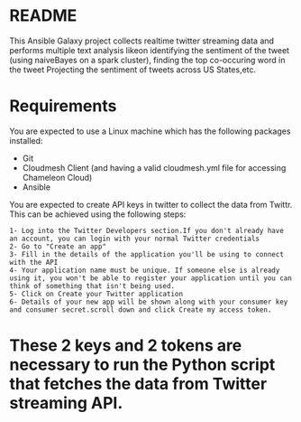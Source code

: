 README
========
 
This Ansible Galaxy project collects realtime twitter streaming data and performs multiple text analysis likeon
identifying the sentiment of the tweet (using naiveBayes on a spark cluster), finding the top co-occuring word in the tweet
Projecting the sentiment of tweets across US States,etc.

Requirements
================

You are expected to use a Linux machine which has the following packages installed:
- Git
- Cloudmesh Client (and having a valid cloudmesh.yml file for accessing Chameleon Cloud)
- Ansible

You are expected to create API keys in twitter to collect the data from Twittr. This can be achieved using the following steps:
```
1- Log into the Twitter Developers section.If you don't already have an account, you can login with your normal Twitter credentials
2- Go to "Create an app"
3- Fill in the details of the application you'll be using to connect with the API
4- Your application name must be unique. If someone else is already using it, you won't be able to register your application until you can think of something that isn't being used.
5- Click on Create your Twitter application
6- Details of your new app will be shown along with your consumer key and consumer secret.scroll down and click Create my access token.

```
These 2 keys and 2 tokens are necessary to run the Python script that fetches the data from Twitter streaming API.
================
